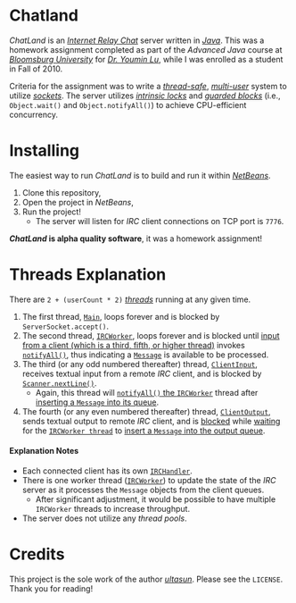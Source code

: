 # Chatland

*ChatLand* is an [*Internet Relay Chat*](https://datatracker.ietf.org/doc/rfc2812/) server written in [*Java*](https://docs.oracle.com/javase/tutorial/index.html). This was a homework assignment completed as part of the *Advanced Java* course at [*Bloomsburg University*](https://www.bloomu.edu/academics/programs/computer-science-bs) for [*Dr. Youmin Lu*](https://www.bloomu.edu/people-directory/youmin-lu), while I was enrolled as a student in Fall of 2010.

Criteria for the assignment was to write a [*thread-safe*](https://docs.oracle.com/javase/tutorial/essential/concurrency/index.html), [*multi-user*](https://en.wikipedia.org/wiki/Internet_Relay_Chat) system to utilize [*sockets*](https://en.wikipedia.org/wiki/Network_socket).  The server utilizes [*intrinsic locks*](https://docs.oracle.com/javase/tutorial/essential/concurrency/locksync.html) and [*guarded blocks*]() (i.e., `Object.wait()` and `Object.notifyAll()`) to achieve CPU-efficient concurrency.

# Installing

The easiest way to run *ChatLand* is to build and run it within [*NetBeans*](https://netbeans.apache.org).
1. Clone this repository,
2. Open the project in *NetBeans*,
3. Run the project!
    - The server will listen for *IRC* client connections on TCP port is `7776`.

***ChatLand* is alpha quality software**, it was a homework assignment!

# Threads Explanation
There are `2 + (userCount * 2)` [*threads*](https://docs.oracle.com/javase/7/docs/api/java/lang/Thread.html) running at any given time.
1. The first thread, [`Main`](https://github.com/ultasun/chatland/blob/master/src/chatland/threads/Main.java), loops forever and is blocked by `ServerSocket.accept()`.
2. The second thread, [`IRCWorker`](https://github.com/ultasun/chatland/blob/master/src/chatland/threads/IRCWorker.java), loops forever and is blocked until [input from a client (which is a third, fifth, or higher thread)](https://github.com/ultasun/chatland/blob/3a95e6bbcdae05b55b49de6e96b773d5bd7c2ebd/src/chatland/threads/ClientInput.java#L43) invokes [`notifyAll()`](https://github.com/ultasun/chatland/blob/3a95e6bbcdae05b55b49de6e96b773d5bd7c2ebd/src/chatland/IRCHandler.java#L105), thus indicating a [`Message`](https://github.com/ultasun/chatland/blob/3a95e6bbcdae05b55b49de6e96b773d5bd7c2ebd/src/chatland/Message.java) is available to be processed.
3. The third (or any odd numbered thereafter) thread, [`ClientInput`](https://github.com/ultasun/chatland/blob/3a95e6bbcdae05b55b49de6e96b773d5bd7c2ebd/src/chatland/threads/ClientInput.java), receives textual input from a remote *IRC* client, and is blocked by [`Scanner.nextLine()`](https://github.com/ultasun/chatland/blob/3a95e6bbcdae05b55b49de6e96b773d5bd7c2ebd/src/chatland/threads/ClientInput.java#L36).
    - Again, this thread will [`notifyAll()` the `IRCWorker`](https://github.com/ultasun/chatland/blob/3a95e6bbcdae05b55b49de6e96b773d5bd7c2ebd/src/chatland/IRCHandler.java#L105) thread after [inserting a `Message` into its queue](https://github.com/ultasun/chatland/blob/3a95e6bbcdae05b55b49de6e96b773d5bd7c2ebd/src/chatland/threads/ClientInput.java#L43).
4. The fourth (or any even numbered thereafter) thread, [`ClientOutput`](https://github.com/ultasun/chatland/blob/3a95e6bbcdae05b55b49de6e96b773d5bd7c2ebd/src/chatland/threads/ClientOutput.java), sends textual output to remote *IRC* client, and is [blocked](https://github.com/ultasun/chatland/blob/3a95e6bbcdae05b55b49de6e96b773d5bd7c2ebd/src/chatland/threads/ClientOutput.java#L27) while [waiting](https://github.com/ultasun/chatland/blob/3a95e6bbcdae05b55b49de6e96b773d5bd7c2ebd/src/chatland/IRCHandler.java#L116) for the [`IRCWorker thread`](https://github.com/ultasun/chatland/blob/3a95e6bbcdae05b55b49de6e96b773d5bd7c2ebd/src/chatland/threads/IRCWorker.java#L45)  to [insert a `Message` into the output queue](https://github.com/ultasun/chatland/blob/3a95e6bbcdae05b55b49de6e96b773d5bd7c2ebd/src/chatland/IRCHandler.java#L112).

#### Explanation Notes
- Each connected client has its own [`IRCHandler`](https://github.com/ultasun/chatland/blob/3a95e6bbcdae05b55b49de6e96b773d5bd7c2ebd/src/chatland/IRCHandler.java).
- There is one worker thread ([`IRCWorker`](https://github.com/ultasun/chatland/blob/3a95e6bbcdae05b55b49de6e96b773d5bd7c2ebd/src/chatland/threads/IRCWorker.java)) to update the state of the *IRC* server as it processes the `Message` objects from the client queues.
    - After significant adjustment, it would be possible to have multiple `IRCWorker` threads to increase throughput.
- The server does not utilize any *thread pools*.

# Credits
This project is the sole work of the author [*ultasun*](https://ultasun.github.com/ultasun).  Please see the `LICENSE`.  Thank you for reading!

